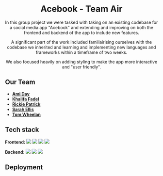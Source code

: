 <h1 align="center">
 Acebook - Team Air
</h1>

<p align="center">
In this group project we were tasked with taking on an existing codebase for a social media app "Acebook" and extending and improving on both the frontend and backend of the app to include new features.</p>

<p align="center">
A significant part of the work included familiairising ourselves with the codebase we inherited and learning and implementing new languages and frameworks within a timeframe of two weeks.</p>

<p align="center">
We also focused heavily on adding styling to make the app more interactive and "user friendly".
</p>

## Our Team
* **[Ami Day](https://github.com/ami-day)**
* **[Khalifa Fadel](https://github.com/kmf0208)**
* **[Rickie Patrick](https://github.com/1sAndZeros)**
* **[Sarah Ellis](https://github.com/cloud-spotter)**
* **[Tom Wheelan](https://github.com/TWhela)**

## Tech stack

**Frontend:**
<img src="https://img.shields.io/badge/Javascript-yellow?logo=javascript"> <img src="https://img.shields.io/badge/HTML-orange?logo=HTML"> <img src="https://img.shields.io/badge/CSS-blue?logo=CSS"> <img src="https://img.shields.io/badge/React-grey?logo=React">

**Backend:**
<img src="https://img.shields.io/badge/MongoDB-green?logo=MongoDB"> <img src="https://img.shields.io/badge/Express-black?logo=Express"> <img src="https://img.shields.io/badge/Node-darkgreen?logo=Node">

## Deployment

```
